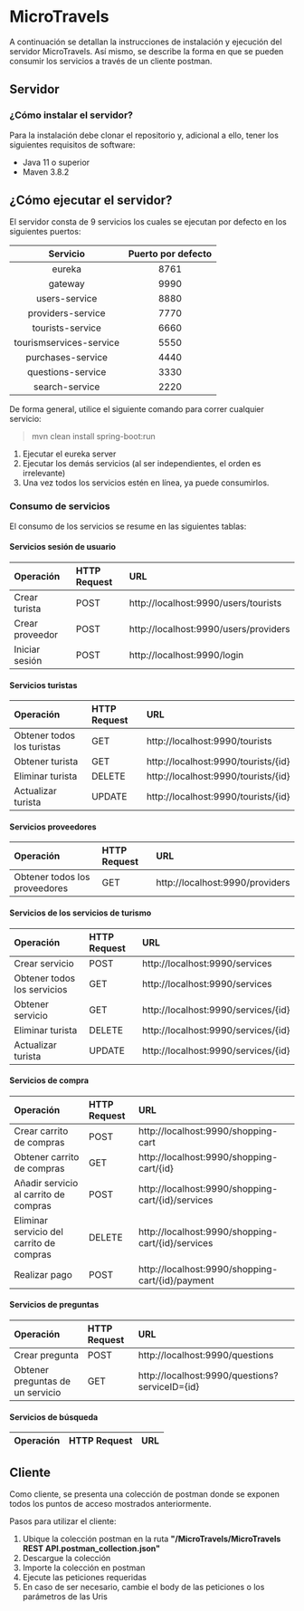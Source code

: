 # MicroTravels

A continuación se detallan la instrucciones de instalación y ejecución del servidor MicroTravels. Así mismo, se describe la forma en que se pueden consumir los servicios a través de un cliente postman.


## Servidor
### ¿Cómo instalar el servidor?
Para la instalación debe clonar el repositorio y, adicional a ello, tener los siguientes requisitos de software:
* Java 11 o superior
* Maven 3.8.2

## ¿Cómo ejecutar el servidor?
El servidor consta de 9 servicios los cuales se ejecutan por defecto en los siguientes puertos:

|       Servicio       | Puerto por defecto |
| :---------------------: | :--------------------: |
|         eureka          |          8761          |
|         gateway         |          9990          |
|      users-service      |          8880          |
|    providers-service    |          7770          |
|    tourists-service     |          6660          |
| tourismservices-service |          5550          |
|    purchases-service    |          4440          |
|    questions-service    |          3330          |
|     search-service      |          2220          |

De forma general, utilice el siguiente comando para correr cualquier servicio: 
> mvn clean install spring-boot:run
1. Ejecutar el eureka server
2. Ejecutar los demás servicios (al ser independientes, el orden es irrelevante)
3. Una vez todos los servicios estén en línea, ya puede consumirlos. 

### Consumo de servicios
El consumo de los servicios se resume en las siguientes tablas:

#### Servicios sesión de usuario
| Operación | HTTP Request | URL |
|:--------|:-----------|:-----------|
| Crear turista | POST | http://localhost:9990/users/tourists |
| Crear proveedor | POST | http://localhost:9990/users/providers |
| Iniciar sesión | POST | http://localhost:9990/login |

#### Servicios turistas
| Operación | HTTP Request | URL |
|:--------|:-----------|:-----------|
| Obtener todos los turistas | GET |  http://localhost:9990/tourists |
| Obtener turista | GET |  http://localhost:9990/tourists/{id} |
| Eliminar turista | DELETE |  http://localhost:9990/tourists/{id} |
| Actualizar turista | UPDATE |  http://localhost:9990/tourists/{id} |

#### Servicios proveedores
| Operación | HTTP Request | URL |
|:--------|:-----------|:-----------|
| Obtener todos los proveedores | GET |  http://localhost:9990/providers |

#### Servicios de los servicios de turismo
| Operación | HTTP Request | URL |
|:--------|:-----------|:-----------|
| Crear servicio | POST | http://localhost:9990/services |
| Obtener todos los servicios | GET |  http://localhost:9990/services |
| Obtener servicio | GET |  http://localhost:9990/services/{id} |
| Eliminar turista | DELETE |  http://localhost:9990/services/{id} |
| Actualizar turista | UPDATE |  http://localhost:9990/services/{id} |

#### Servicios de compra
| Operación | HTTP Request | URL |
|:--------|:-----------|:-----------|
| Crear carrito de compras | POST | http://localhost:9990/shopping-cart |
| Obtener carrito de compras | GET |  http://localhost:9990/shopping-cart/{id} |
| Añadir servicio al carrito de compras | POST | http://localhost:9990/shopping-cart/{id}/services |
| Eliminar servicio del carrito de compras | DELETE |  http://localhost:9990/shopping-cart/{id}/services |
| Realizar pago | POST |  http://localhost:9990/shopping-cart/{id}/payment |

#### Servicios de preguntas
| Operación | HTTP Request | URL |
|:--------|:-----------|:-----------|
| Crear pregunta | POST | http://localhost:9990/questions |
| Obtener preguntas de un servicio  | GET |  http://localhost:9990/questions?serviceID={id} |

#### Servicios de búsqueda
| Operación | HTTP Request | URL |
|:--------|:-----------|:-----------|

## Cliente
Como cliente, se presenta una colección de postman donde se exponen todos los puntos de acceso mostrados anteriormente. 

Pasos para utilizar el cliente:
1. Ubique la colección postman en la ruta **"/MicroTravels/MicroTravels REST API.postman_collection.json"**
2. Descargue la colección
3. Importe la colección en postman
4. Ejecute las peticiones requeridas
5. En caso de ser necesario, cambie el body de las peticiones o los parámetros de las Uris
